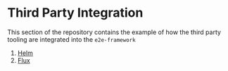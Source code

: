 # Third Party Integration

This section of the repository contains the example of how the third party tooling are integrated into the
`e2e-framework`

1. [Helm](./helm)
2. [Flux](./flux)